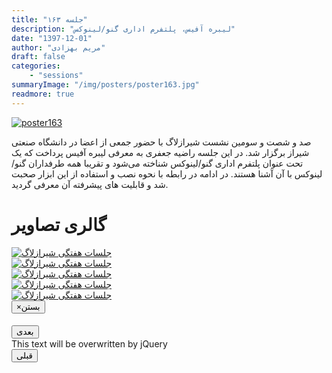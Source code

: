 ```yaml
---
title: "جلسه ۱۶۳"
description: "لیبره آفیس، پلتفرم اداری گنو/لینوکس"
date: "1397-12-01"
author: "مریم بهزادی"
draft: false
categories:
    - "sessions"
summaryImage: "/img/posters/poster163.jpg"
readmore: true
---
```

[![poster163](../../img/posters/poster163.jpg)](../../img/poster163.jpg)

صد و شصت و سومین نشست شیرازلاگ با حضور جمعی از اعضا در دانشگاه صنعتی شیراز برگزار شد. در این جلسه راضیه جعفری به معرفی لیبره آفیس پرداخت که یک تحت عنوان پلتفرم اداری گنو/لینوکس شناخته می‌شود و تقریبا همه طرفداران گنو/لینوکس با آن آشنا هستند. در ادامه در رابطه با نحوه نصب و استفاده از این ابزار صحبت شد و قابلیت های پیشرفته آن معرفی گردید. 

<div class="row">
    <div class="col-lg-12">
        <h1 class="page-header">گالری تصاویر</h1>    
            <div class="col-lg-4 col-md-4 col-xs-6 thumb">
            <a class="thumbnail" href="#" data-image-id="" data-toggle="modal" data-title="نشست هفتگی شیرازلاگ با حضور جمعی از دوستان" data-caption="" data-image="../../img/IMG_20190406_075958.jpg" data-target="#image-gallery">
              <img class="img-responsive" src="../../img/IMG_20190406_075958.jpg"
              alt="جلسات هفتگی شیرازلاگ">
            </a>
        </div>
            <div class="col-lg-4 col-md-4 col-xs-6 thumb">
            <a class="thumbnail" href="#" data-image-id="" data-toggle="modal" data-title="نشست هفتگی شیرازلاگ با حضور جمعی از دوستان" data-caption="" data-image="../../img/IMG_20190406_080000.jpg" data-target="#image-gallery">
                <img class="img-responsive" src="../../img/IMG_20190406_080000.jpg"
                alt="جلسات هفتگی شیرازلاگ">
            </a>
        </div>
            <div class="col-lg-4 col-md-4 col-xs-6 thumb">
            <a class="thumbnail" href="#" data-image-id="" data-toggle="modal" data-title="نشست هفتگی شیرازلاگ با حضور جمعی از دوستان" data-caption="" data-image="../../img/IMG_20190406_080004.jpg" data-target="#image-gallery">
                <img class="img-responsive" src="../../img/IMG_20190406_080004.jpg"
                alt="جلسات هفتگی شیرازلاگ">
            </a>
    </div>
     <div class="col-lg-4 col-md-4 col-xs-6 thumb">
            <a class="thumbnail" href="#" data-image-id="" data-toggle="modal" data-title="نشست هفتگی شیرازلاگ با حضور جمعی از دوستان" data-caption="" data-image="../../img/IMG_20190406_080007.jpg" data-target="#image-gallery">
                <img class="img-responsive" src="../../img/IMG_20190406_080007.jpg"
                alt="جلسات هفتگی شیرازلاگ">
            </a>
    </div>
     <div class="col-lg-4 col-md-4 col-xs-6 thumb">
            <a class="thumbnail" href="#" data-image-id="" data-toggle="modal" data-title="نشست هفتگی شیرازلاگ با حضور جمعی از دوستان" data-caption="" data-image="../../img/IMG_20190406_080010.jpg" data-target="#image-gallery">
                <img class="img-responsive" src="../../img/IMG_20190406_080010.jpg"
                alt="جلسات هفتگی شیرازلاگ">
            </a>
 </div>
<div class="modal fade" id="image-gallery" tabindex="-1" role="dialog" aria-
 aria-labelledby="myModalLabel" aria-hidden="true">
    <div class="modal-dialog">
        <div class="modal-content">
            <div class="modal-header">
                <button type="button" class="close" data-dismiss="modal"><span aria-hidden="true">×</span><span class="sr-only">بستن</span></button>
                <h4 class="modal-title" id="image-gallery-title"></h4>
            </div>
            <div class="modal-body">
                <img id="image-gallery-image" class="img-responsive" src="">
            </div>
            <div class="modal-footer">
                <div class="col-md-2">
                    <button type="button" class="btn btn-primary" id="show-previous-image">بعدی</button>
                </div>
                <div class="col-md-8 text-justify" id="image-gallery-caption">
                    This text will be overwritten by jQuery
                </div>
                <div class="col-md-2">
                    <button type="button" id="show-next-image" class="btn btn-default">قبلی</button>
                </div>
            </div>
        </div>
    </div>
</div>
